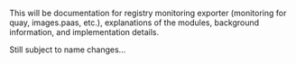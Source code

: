 This will be documentation for registry monitoring exporter (monitoring for quay, images.paas, etc.), explanations of the modules, background information, and implementation details.

Still subject to name changes...
